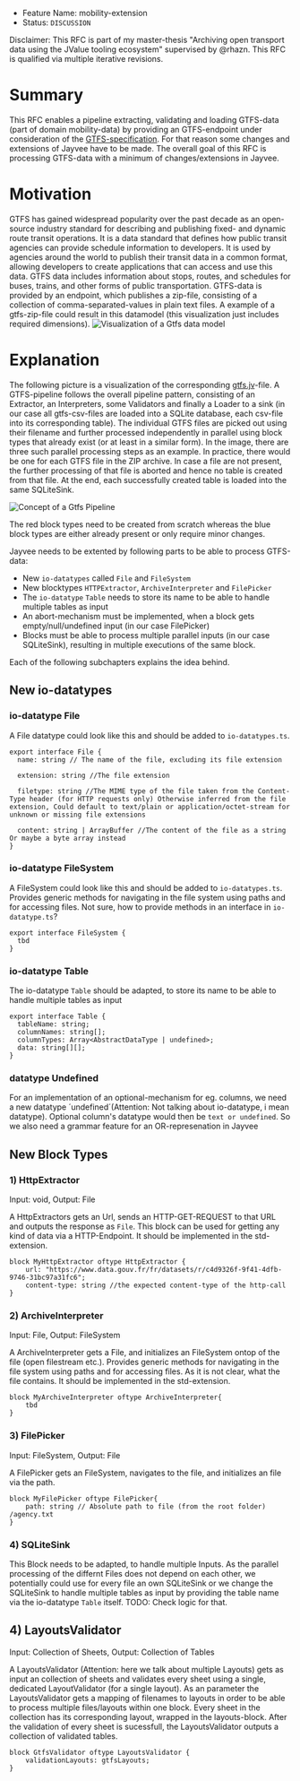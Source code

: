* Feature Name: mobility-extension
* Status: `DISCUSSION`

Disclaimer: This RFC is part of my master-thesis "Archiving open transport data using the JValue tooling ecosystem" supervised by @rhazn. This RFC is qualified via multiple iterative revisions.

# Summary
This RFC enables a pipeline extracting, validating and loading GTFS-data (part of domain mobility-data) by providing an GTFS-endpoint under consideration of the [GTFS-specification](https://developers.google.com/transit/gtfs/reference). For that reason some changes and extensions of Jayvee have to be made. The overall goal of this RFC is processing GTFS-data with a minimum of changes/extensions in Jayvee. 

# Motivation
GTFS has gained widespread popularity over the past decade as an open-source industry standard for describing and publishing fixed- and dynamic route transit operations. It is a data standard that defines how public transit agencies can provide schedule information to developers. It is used by agencies around the world to publish their transit data in a common format, allowing developers to create applications that can access and use this data. GTFS data includes information about stops, routes, and schedules for buses, trains, and other forms of public transportation. GTFS-data is provided by an endpoint, which publishes a zip-file, consisting of a collection of comma-separated-values in plain text files. A example of a gtfs-zip-file could result in this datamodel (this visualization just includes required dimensions).
![Visualization of a Gtfs data model](./0002-visualization-gtfs-datamodel.png)

# Explanation
The following picture is a visualization of the corresponding [gtfs.jv](0002-gtfs.jv)-file. A GTFS-pipeline follows the overall pipeline pattern, consisting of an Extractor, an Interpreters, some Validators and finally a Loader to a sink (in our case all gtfs-csv-files are loaded into a SQLite database, each csv-file into its corresponding table). The individual GTFS files are picked out using their filename and further processed independently in parallel using block types that already exist (or at least in a similar form). In the image, there are three such parallel processing steps as an example. In practice, there would be one for each GTFS file in the ZIP archive. In case a file are not present, the further processing of that file is aborted and hence no table is created from that file. At the end, each successfully created table is loaded into the same SQLiteSink.

![Concept of a Gtfs Pipeline](./0002-visualization-gtfs-pipeline.png)

The red block types need to be created from scratch whereas the blue block types are either already present or only require minor changes. 

Jayvee needs to be extented by following parts to be able to process GTFS-data:
* New `io-datatypes` called `File` and `FileSystem`
* New blocktypes `HTTPExtractor`, `ArchiveInterpreter` and `FilePicker`
* The  `io-datatype` `Table` needs to store its name to be able to handle multiple tables as input
* An abort-mechanism must be implemented, when a block gets empty/null/undefined input (in our case FilePicker)
* Blocks must be able to process multiple parallel inputs (in our case SQLiteSink), resulting in multiple executions of the same block.

Each of the following subchapters explains the idea behind.

## New io-datatypes
### io-datatype File
A File datatype could look like this and should be added to `io-datatypes.ts`.
```
export interface File {
  name: string // The name of the file, excluding its file extension
  
  extension: string //The file extension
  
  filetype: string //The MIME type of the file taken from the Content-Type header (for HTTP requests only) Otherwise inferred from the file extension, Could default to text/plain or application/octet-stream for unknown or missing file extensions
  
  content: string | ArrayBuffer //The content of the file as a string Or maybe a byte array instead
}
```
### io-datatype FileSystem
A FileSystem could look like this and should be added to `io-datatypes.ts`. Provides generic methods for navigating in the file system using paths and for accessing files. Not sure, how to provide methods in an interface in `io-datatype.ts`?
```
export interface FileSystem {
  tbd
}
```
### io-datatype Table
The io-datatype `Table` should be adapted, to store its name to be able to handle multiple tables as input
```
export interface Table {
  tableName: string;
  columnNames: string[];
  columnTypes: Array<AbstractDataType | undefined>;
  data: string[][];
}
```

### datatype Undefined
For an implementation of an optional-mechanism for eg. columns, we need a new datatype ´undefined´(Attention: Not talking about io-datatype, i mean datatype). Optional column's datatype would then be `text or undefined`. So we also need a grammar feature for an OR-represenation in Jayvee


## New Block Types
### 1) HttpExtractor
Input: void, Output: File

A HttpExtractors gets an Url, sends an HTTP-GET-REQUEST to that URL and outputs the response as `File`. This block can be used for getting any kind of data via a HTTP-Endpoint. It should be implemented in the std-extension.
```
block MyHttpExtractor oftype HttpExtractor {
    url: "https://www.data.gouv.fr/fr/datasets/r/c4d9326f-9f41-4dfb-9746-31bc97a31fc6";
    content-type: string //the expected content-type of the http-call
}
```

### 2) ArchiveInterpreter
Input: File, Output: FileSystem

A ArchiveInterpreter gets a File, and initializes an FileSystem ontop of the file (open filestream etc.). Provides generic methods for navigating in the file system using paths and for accessing files. As it is not clear, what the file contains. It should be implemented in the std-extension.
```
block MyArchiveInterpreter oftype ArchiveInterpreter{
    tbd
}
```

### 3) FilePicker
Input: FileSystem, Output: File

A FilePicker gets an FileSystem, navigates to the file, and initializes an file via the path.
```
block MyFilePicker oftype FilePicker{
    path: string // Absolute path to file (from the root folder) /agency.txt
}
```

### 4) SQLiteSink
This Block needs to be adapted, to handle multiple Inputs. As the parallel processing of the differnt Files does not depend on each other, we potentially could use for every file an own SQLiteSink or we change the SQLiteSink to handle multiple tables as input by providing the table name via the io-datatype `Table` itself. TODO: Check logic for that.


## 4) LayoutsValidator
Input: Collection of Sheets, Output: Collection of Tables

A LayoutsValidator (Attention: here we talk about multiple Layouts) gets as input an collection of sheets and validates every sheet using a single, dedicated LayoutValidator (for a single layout). As an parameter the LayoutsValidator gets a mapping of filenames to layouts in order to be able to process multiple files/layouts within one block. Every sheet in the collection has its corresponding layout, wrapped in the layouts-block. After the validation of every sheet is sucessfull, the LayoutsValidator outputs a collection of validated tables.

```
block GtfsValidator oftype LayoutsValidator { 
	validationLayouts: gtfsLayouts;
}
```


